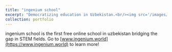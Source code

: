 ```yaml
---
title: "ingenium school"
excerpt: "Democratizing education in Uzbekistan.<br/><img src='/images/ingenium.png'>"
collection: portfolio
---
```


ingenium school is the first free online school in uzbekistan bridging the gap in STEM fields. Go to [www.ingenium.world](https://www.ingenium.world) to learn more!
